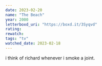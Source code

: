 ```yaml
---
date: 2023-02-20
name: "The Beach"
year: 2000
letterboxd_uri: "https://boxd.it/3Syqvd"
rating: 
rewatch: 
tags: "tv"
watched_date: 2023-02-18
---
```


i think of richard whenever i smoke a joint.
